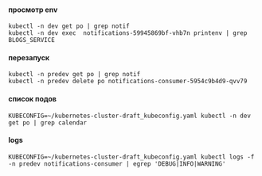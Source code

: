 #### просмотр env
```
kubectl -n dev get po | grep notif
kubectl -n dev exec  notifications-59945869bf-vhb7n printenv | grep BLOGS_SERVICE 
```

#### перезапуск
```
kubectl -n predev get po | grep notif
kubectl -n predev delete po notifications-consumer-5954c9b4d9-qvv79 
```
#### список подов
```
KUBECONFIG=~/kubernetes-cluster-draft_kubeconfig.yaml kubectl -n dev get po | grep calendar
```

#### logs
```
KUBECONFIG=~/kubernetes-cluster-draft_kubeconfig.yaml kubectl logs -f -n predev notifications-consumer | egrep 'DEBUG|INFO|WARNING'
```
